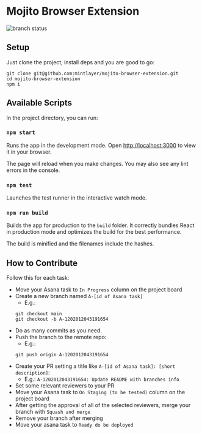 # Mojito Browser Extension
![branch status](https://github.com/mintlayer/mojito-browser-extension/actions/workflows/node.js.yml/badge.svg)

## Setup
Just clone the project, install deps and you are good to go:
```
git clone git@github.com:mintlayer/mojito-browser-extension.git
cd mojito-browser-extension
npm i
```

## Available Scripts

In the project directory, you can run:

### `npm start`

Runs the app in the development mode.
Open [http://localhost:3000](http://localhost:3000) to view it in your browser.

The page will reload when you make changes.
You may also see any lint errors in the console.

### `npm test`

Launches the test runner in the interactive watch mode.

### `npm run build`

Builds the app for production to the `build` folder.
It correctly bundles React in production mode and optimizes the build for the best performance.

The build is minified and the filenames include the hashes.

## How to Contribute

Follow this for each task:

- Move your Asana task to `In Progress` column on the project board
- Create a new branch named `A-[id of Asana task]`
  - E.g.:
  ```
  git checkout main
  git checkout -b A-1202012043191654
  ```
- Do as many commits as you need.
- Push the branch to the remote repo:
  - E.g.:
  ```
  git push origin A-1202012043191654
  ```
- Create your PR setting a title like `A-[id of Asana task]: [short description]`:
  - E.g.: `A-1202012043191654: Update README with branches info`
- Set some relevant reviewers to your PR
- Move your Asana task to `On Staging (to be tested)` column on the project board
- After getting the approval of all of the selected reviewers, merge your branch with `Squash and merge`
- Remove your branch after merging
- Move your asana task to `Ready do be deployed`